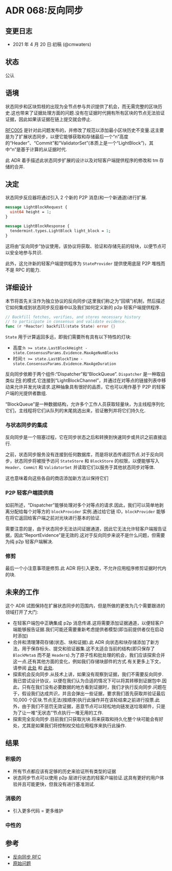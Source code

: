 # ADR 068:反向同步

## 变更日志

- 2021 年 4 月 20 日:初稿 (@cmwaters)

## 状态

公认

## 语境

状态同步和区块剪枝的出现为全节点参与共识提供了机会，而无需完整的区块历史.这也带来了证据处理方面的问题.没有在证据时代拥有所有区块的节点无法验证证据，因此如果该证据在链上提交就会停止.

[RFC005](https://github.com/tendermint/spec/blob/master/rfc/005-reverse-sync.md) 是针对此问题发布的，并修改了规范以添加最小区块历史不变量.这主要是为了扩展状态同步，以便它能够获取和存储最后一个“n”高度的“Header”、“Commit”和“ValidatorSet”(本质上是一个“LightBlock”)，其中“n”是基于计算的从证据时代.

此 ADR 着手描述此状态同步扩展的设计以及对轻客户端提供程序的修改和 tm 存储的合并.

## 决定

状态同步反应器将通过引入 2 个新的 P2P 消息(和一个新通道)进行扩展.

```protobuf
message LightBlockRequest {
  uint64 height = 1;
}

message LightBlockResponse {
  tendermint.types.LightBlock light_block = 1;
}
```

这将由“反向同步”协议使用，该协议将获取、验证和存储先前的轻块，以便节点可以安全地参与共识.

此外，这允许新的轻客户端提供程序为 `StateProvider` 提供使用底层 P2P 堆栈而不是 RPC 的能力.

## 详细设计

本节将首先关注作为独立协议的反向同步(这里我们称之为“回填”)机制，然后描述它如何集成到状态同步反应器中以及我们如何定义新的 p2p 轻客户端提供程序.

```go
// Backfill fetches, verifies, and stores necessary history
// to participate in consensus and validate evidence.
func (r *Reactor) backfill(state State) error {}
```

`State` 用于计算返回多远，即我们需要所有具有以下特性的灯块:
- 高度:`h >= state.LastBlockHeight - state.ConsensusParams.Evidence.MaxAgeNumBlocks`
- 时间:`t >= state.LastBlockTime - state.ConsensusParams.Evidence.MaxAgeDuration`

反向同步依赖于两个组件:“Dispatcher”和“BlockQueue”. `Dispatcher` 是一种取自类似 [PR](https://github.com/tendermint/tendermint/pull/4508) 的模式.它连接到“LightBlockChannel”，并通过在对等点的链接列表中移动来允许并发光块请求.这种抽象具有很好的品质，它也可以用作基于 P2P 的轻客户端的光提供者数组.

“BlockQueue”是一种数据结构，允许多个工作人员获取轻量块，为主线程序列化它们，主线程将它们从队列的末尾挑选出来，验证散列并将它们持久化.

### 与状态同步的集成

反向同步是一个阻塞过程，它在同步状态之后和转换到快速同步或共识之前直接运行.

之前，状态同步服务没有连接到任何数据库，而是将状态传递回节点.对于反向同步，状态同步将被授予访问 `StateStore` 和 `BlockStore` 的权限，以便能够写入 `Header`、`Commit` 和 `ValidatorSet` 并读取它们以服务于其他状态同步对等体.

这也意味着向这些各自的商店添加新方法以保持它们

### P2P 轻客户端提供商

如前所述，“Dispatcher”能够处理对多个对等点的请求.因此，我们可以简单地剥离分配给每个对等方的 `blockProvider` 实例.通过给它链 ID，`blockProvider` 能够在将它返回给客户端之前对光块进行基本的验证.

需要注意的是，由于状态同步无法访问证据通道，因此它无法允许轻客户端报告证据，因此“ReportEvidence”是无效的.这对于反向同步来说不是什么问题，但需要为纯 p2p 轻客户端解决.

### 修剪

最后一个小注意事项是修剪.此 ADR 将引入更改，不允许应用程序修剪证据时代内的块.

## 未来的工作

这个 ADR 试图保持在扩展状态同步的范围内，但是所做的更改为几个需要跟进的领域打开了大门:
- 在轻客户端包中正确集成 p2p 消息传递.这将需要添加证据通道，以便轻客户端能够报告证据.我们可能还需要重新考虑提供者模型(即当前提供者仅在启动时添加)
- 合并和清理薄荷存储(状态、块和证据).此 ADR 向状态和块存储添加了新方法，用于保存标头、提交和验证器集.这不太适合当前的结构(即只保存了 `BlockMeta`s 而不是 `Header`s).为了原子性和批处理的机会，我们应该探索合并这一点.还有其他方面的变化，例如我们存储块部件的方式.有关更多上下文，请参阅 [此处](https://github.com/tendermint/tendermint/issues/5383) 和 [此处](https://github.com/tendermint/tendermint/issues/4630).
- 探索机会反向同步.从技术上讲，如果没有观察到证据，我们不需要反向同步.我已尝试设计协议，以便在我们认为合适的情况下可以将其转移到证据包中.因此，只有在我们没有必要数据的地方看到证据时，我们才执行反向同步.问题在于，假设我们达成共识，并且会弹出一些证据，要求我们首先获取并验证最后 10,000 个区块.节点无法(按顺序)执行此操作并在该轮结束之前进行投票.此外，由于我们不惩罚无效证据，恶意节点可以轻松地向链发送垃圾邮件，只是为了让一堆“无状态”节点执行一堆无用的工作.
- 探索完全反向同步.目前我们只获取光块.将来获取和持久化整个块可能会有好处，尤其是如果我们将控制权交给应用程序来执行此操作.

## 结果

### 积极的

- 所有节点都应该有足够的历史来验证所有类型的证据
- 状态同步节点可以使用 p2p 层进行状态的轻客户端验证.这具有更好的用户体验并且可能更快，但我没有进行基准测试.

### 消极的

- 引入更多代码 = 更多维护

### 中性的

## 参考

- [反向同步 RFC](https://github.com/tendermint/spec/blob/master/rfc/005-reverse-sync.md)
- [原始问题](https://github.com/tendermint/tendermint/issues/5617)
